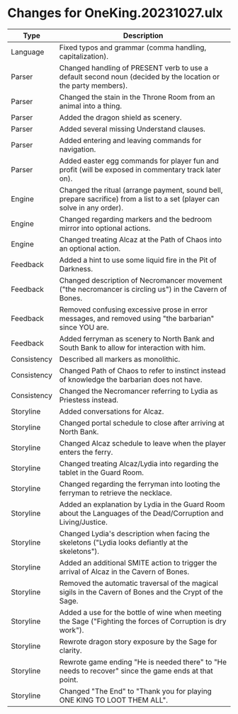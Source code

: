 # Changes for OneKing.20231027.ulx

Type        | Description
------------|------------
Language    | Fixed typos and grammar (comma handling, capitalization).
Parser      | Changed handling of PRESENT verb to use a default second noun (decided by the location or the party members).
Parser      | Changed the stain in the Throne Room from an animal into a thing.
Parser      | Added the dragon shield as scenery.
Parser      | Added several missing Understand clauses.
Parser      | Added entering and leaving commands for navigation.
Parser      | Added easter egg commands for player fun and profit (will be exposed in commentary track later on).
Engine      | Changed the ritual (arrange payment, sound bell, prepare sacrifice) from a list to a set (player can solve in any order).
Engine      | Changed regarding markers and the bedroom mirror into optional actions.
Engine      | Changed treating Alcaz at the Path of Chaos into an optional action.
Feedback    | Added a hint to use some liquid fire in the Pit of Darkness.
Feedback    | Changed description of Necromancer movement ("the necromancer is circling us") in the Cavern of Bones.
Feedback    | Removed confusing excessive prose in error messages, and removed using "the barbarian" since YOU are.
Feedback    | Added ferryman as scenery to North Bank and South Bank to allow for interaction with him.
Consistency | Described all markers as monolithic.
Consistency | Changed Path of Chaos to refer to instinct instead of knowledge the barbarian does not have.
Consistency | Changed the Necromancer referring to Lydia as Priestess instead.
Storyline   | Added conversations for Alcaz.
Storyline   | Changed portal schedule to close after arriving at North Bank.
Storyline   | Changed Alcaz schedule to leave when the player enters the ferry.
Storyline   | Changed treating Alcaz/Lydia into regarding the tablet in the Guard Room.
Storyline   | Changed regarding the ferryman into looting the ferryman to retrieve the necklace.
Storyline   | Added an explanation by Lydia in the Guard Room about the Languages of the Dead/Corruption and Living/Justice.
Storyline   | Changed Lydia's description when facing the skeletons ("Lydia looks defiantly at the skeletons").
Storyline   | Added an additional SMITE action to trigger the arrival of Alcaz in the Cavern of Bones.
Storyline   | Removed the automatic traversal of the magical sigils in the Cavern of Bones and the Crypt of the Sage.
Storyline   | Added a use for the bottle of wine when meeting the Sage ("Fighting the forces of Corruption is dry work").
Storyline   | Rewrote dragon story exposure by the Sage for clarity.
Storyline   | Rewrote game ending "He is needed there" to "He needs to recover" since the game ends at that point.
Storyline   | Changed "The End" to "Thank you for playing ONE KING TO LOOT THEM ALL".

